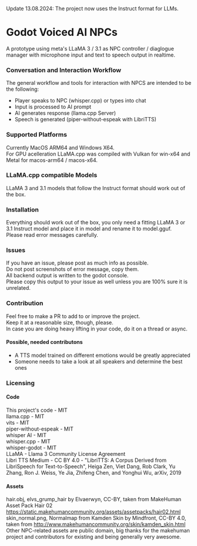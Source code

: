 Update 13.08.2024: The project now uses the Instruct format for LLMs.

# Godot Voiced AI NPCs
A prototype using meta's LLaMA 3 / 3.1 as NPC controller / diaglogue manager with microphone input and text to speech output in realtime.

### Conversation and Interaction Workflow
The general workflow and tools for interaction with NPCS are intended to be the following:
- Player speaks to NPC (whisper.cpp) or types into chat
- Input is processed to AI prompt 
- AI generates response (llama.cpp Server)
- Speech is generated (piper-without-espeak with LibriTTS)

### Supported Platforms
Currently MacOS ARM64 and Windows X64. \
For GPU acelleration LLaMA.cpp was compiled with Vulkan for win-x64 and Metal for macos-arm64 / macos-x64. 

### LLaMA.cpp compatible Models
LLaMA 3 and 3.1 models that follow the Instruct format should work out of the box.

### Installation
Everything should work out of the box, you only need a fitting LLaMA 3 or 3.1 Instruct model and place it in model and rename it to model.gguf. \
Please read error messages carefully.

### Issues
If you have an issue, please post as much info as possible. \
Do not post screenshots of error message, copy them. \
All backend output is written to the godot console. \
Please copy this output to your issue as well unless you are 100% sure it is unrelated.

### Contribution
Feel free to make a PR to add to or improve the project. \
Keep it at a reasonable size, though, please. \
In case you are doing heavy lifting in your code, do it on a thread or async. 

#### Possible, needed contributons
- A TTS model trained on different emotions would be greatly appreciated
- Someone needs to take a look at all speakers and determine the best ones

### Licensing

#### Code

This project's code - MIT \
llama.cpp - MIT \
vits - MIT \
piper-without-espeak - MIT \
whisper AI - MIT \
whisper.cpp - MIT \
whisper-godot - MIT \
LLaMA - Llama 3 Community License Agreement \
Libri TTS Medium - CC BY 4.0 - "LibriTTS: A Corpus Derived from LibriSpeech for Text-to-Speech", Heiga Zen, Viet Dang, Rob Clark, Yu Zhang, Ron J. Weiss, Ye Jia, Zhifeng Chen, and Yonghui Wu, arXiv, 2019 

#### Assets

hair.obj, elvs_grump_hair by Elvaerwyn, CC-BY, taken from MakeHuman Asset Pack Hair 02 https://static.makehumancommunity.org/assets/assetpacks/hair02.html \
skin_normal.png, Normalmap from Kamden Skin by Mindfront, CC-BY 4.0, taken from http://www.makehumancommunity.org/skin/kamden_skin.html \
Other NPC-related assets are public domain, big thanks for the makehuman project and contributors for existing and being generally very awesome.

